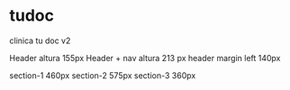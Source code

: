 # tudoc
clinica tu doc v2

Header altura 155px
Header + nav altura 213 px
header margin left 140px

section-1 460px
section-2 575px
section-3 360px
